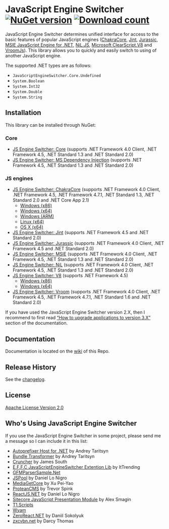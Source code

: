 JavaScript Engine Switcher [![NuGet version](http://img.shields.io/nuget/v/JavaScriptEngineSwitcher.Core.svg)](https://www.nuget.org/packages/JavaScriptEngineSwitcher.Core/)  [![Download count](https://img.shields.io/nuget/dt/JavaScriptEngineSwitcher.Core.svg)](https://www.nuget.org/packages/JavaScriptEngineSwitcher.Core/)
==========================

JavaScript Engine Switcher determines unified interface for access to the basic features of popular JavaScript engines ([ChakraCore](https://github.com/Microsoft/ChakraCore), [Jint](https://github.com/sebastienros/jint), [Jurassic](https://github.com/paulbartrum/jurassic), [MSIE JavaScript Engine for .NET](https://github.com/Taritsyn/MsieJavaScriptEngine), [NiL.JS](https://github.com/nilproject/NiL.JS), [Microsoft ClearScript.V8](https://github.com/Microsoft/ClearScript) and [VroomJs](https://github.com/pauldotknopf/vroomjs-core)).
This library allows you to quickly and easily switch to using of another JavaScript engine.

The supported .NET types are as follows:

 * `JavaScriptEngineSwitcher.Core.Undefined`
 * `System.Boolean`
 * `System.Int32`
 * `System.Double`
 * `System.String`

## Installation
This library can be installed through NuGet:

### Core
 * [JS Engine Switcher: Core](http://nuget.org/packages/JavaScriptEngineSwitcher.Core) (supports .NET Framework 4.0 Client, .NET Framework 4.5, .NET Standard 1.3 and .NET Standard 2.0)
 * [JS Engine Switcher: MS Dependency Injection](http://nuget.org/packages/JavaScriptEngineSwitcher.Extensions.MsDependencyInjection) (supports .NET Framework 4.5, .NET Standard 1.3 and .NET Standard 2.0)

### JS engines
 * [JS Engine Switcher: ChakraCore](http://nuget.org/packages/JavaScriptEngineSwitcher.ChakraCore) (supports .NET Framework 4.0 Client, .NET Framework 4.5, .NET Framework 4.7.1, .NET Standard 1.3, .NET Standard 2.0 and .NET Core App 2.1)
   * [Windows (x86)](http://nuget.org/packages/JavaScriptEngineSwitcher.ChakraCore.Native.win-x86)
   * [Windows (x64)](http://nuget.org/packages/JavaScriptEngineSwitcher.ChakraCore.Native.win-x64)
   * [Windows (ARM)](http://nuget.org/packages/JavaScriptEngineSwitcher.ChakraCore.Native.win-arm)
   * [Linux (x64)](http://nuget.org/packages/JavaScriptEngineSwitcher.ChakraCore.Native.linux-x64)
   * [OS X (x64)](http://nuget.org/packages/JavaScriptEngineSwitcher.ChakraCore.Native.osx-x64)
 * [JS Engine Switcher: Jint](http://nuget.org/packages/JavaScriptEngineSwitcher.Jint) (supports .NET Framework 4.5 and .NET Standard 2.0)
 * [JS Engine Switcher: Jurassic](http://nuget.org/packages/JavaScriptEngineSwitcher.Jurassic) (supports .NET Framework 4.0 Client, .NET Framework 4.5 and .NET Standard 2.0)
 * [JS Engine Switcher: MSIE](http://nuget.org/packages/JavaScriptEngineSwitcher.Msie) (supports .NET Framework 4.0 Client, .NET Framework 4.5, .NET Standard 1.3 and .NET Standard 2.0)
 * [JS Engine Switcher: NiL](http://nuget.org/packages/JavaScriptEngineSwitcher.NiL) (supports .NET Framework 4.0 Client, .NET Framework 4.5, .NET Standard 1.3 and .NET Standard 2.0)
 * [JS Engine Switcher: V8](http://nuget.org/packages/JavaScriptEngineSwitcher.V8) (supports .NET Framework 4.5)
   * [Windows (x86)](http://nuget.org/packages/JavaScriptEngineSwitcher.V8.Native.win-x86)
   * [Windows (x64)](http://nuget.org/packages/JavaScriptEngineSwitcher.V8.Native.win-x64)
 * [JS Engine Switcher: Vroom](http://nuget.org/packages/JavaScriptEngineSwitcher.Vroom) (supports .NET Framework 4.0 Client, .NET Framework 4.5, .NET Framework 4.7.1, .NET Standard 1.6 and .NET Standard 2.0)

If you have used the JavaScript Engine Switcher version 2.X, then I recommend to first read [“How to upgrade applications to version 3.X”](https://github.com/Taritsyn/JavaScriptEngineSwitcher/wiki/How-to-upgrade-applications-to-version-3.X) section of the documentation.

## Documentation
Documentation is located on the [wiki](https://github.com/Taritsyn/JavaScriptEngineSwitcher/wiki) of this Repo.

## Release History
See the [changelog](CHANGELOG.md).

## License
[Apache License Version 2.0](http://github.com/Taritsyn/JavaScriptEngineSwitcher/blob/master/LICENSE.txt)

## Who's Using JavaScript Engine Switcher
If you use the JavaScript Engine Switcher in some project, please send me a message so I can include it in this list:

 * [Autoprefixer Host for .NET](https://github.com/Taritsyn/AutoprefixerHost) by Andrey Taritsyn
 * [Bundle Transformer](https://github.com/Taritsyn/BundleTransformer) by Andrey Taritsyn
 * [Cruncher](https://github.com/JimBobSquarePants/Cruncher) by James South
 * [E.F.F.C JavaScriptEngineSwitcher Extention Lib](https://github.com/redwolf0817/EFFC.JavaScriptEngineSwitcher.Extention) by ItTrending
 * [GFMParserSample.Net](https://github.com/mad4-red/GFMParserSample.Net)
 * [JSPool](http://dan.cx/projects/jspool) by Daniel Lo Nigro
 * [MediaGetCore](https://github.com/XuPeiYao/MediaGetCore) by Xu Pei-Yao
 * [ProteanCMS](https://github.com/Eonic/ProteanCMS) by Trevor Spink
 * [ReactJS.NET](http://reactjs.net/) by Daniel Lo Nigro
 * [Sitecore JavaScript Presentation Module](https://github.com/asmagin/sitecore-js-presentation) by Alex Smagin
 * [T1.Scripts](http://nuget.org/packages/T1.Scripts)
 * [Wyam](http://wyam.io/)
 * [ZeroReact.NET](https://github.com/DaniilSokolyuk/ZeroReact.NET) by Daniil Sokolyuk
 * [zxcvbn.net](https://github.com/darcythomas/zxcvbn.net) by Darcy Thomas